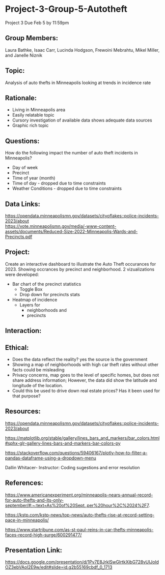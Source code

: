 # Project-3-Group-5-Autotheft
Project 3 Due Feb 5 by 11:59pm
## Group Members: 
Laura Bathke, Isaac Carr, Lucinda Hodgson, Frewoini Mebrahtu, Mikel Miller, and Janelle Niznik
## Topic:
Analysis of auto thefts in Minneapolis looking at trends in incidence rate
## Rationale: 
* Living in Minneapolis area
* Easily relatable topic
* Cursory investigation of available data shows adequate data sources
* Graphic rich topic
## Questions: 
How do the following impact the number of auto theft incidents in Minneapolis?
* Day of week
* Precinct
* Time of year (month)
* Time of day - dropped due to time constraints
* Weather Conditions - dropped due to time constraints
## Data Links: 
https://opendata.minneapolismn.gov/datasets/cityoflakes::police-incidents-2023/about    
https://vote.minneapolismn.gov/media/-www-content-assets/documents/Reduced-Size-2022-Minneapolis-Wards-and-Precincts.pdf
## Project:
Create an interactive dashboard to illustrate the Auto Theft occurances for 2023.  Showing occrances by 
precinct and neighborhood.   2 vizualizations were developed:
* Bar chart of the precinct statistics
  - Toggle Box
  - Drop down for precincts stats
* Heatmap of incidence
  - Layers for 
    - neighborhoods and 
    - precincts
## Interaction:

## Ethical:
* Does the data reflect the reality? yes the source is the government
* Showing a map of neighborhoods with high car theft rates without other facts could be misleading
* Privacy concerns, map goes to the level of specific homes, but does not share address information; However, the data did show the latitude and longitude of the location.
* Could this be used to drive down real estate prices? Has it been used for that purpose?
## Resources:
https://opendata.minneapolismn.gov/datasets/cityoflakes::police-incidents-2023/about 

https://matplotlib.org/stable/gallery/lines_bars_and_markers/bar_colors.html#sphx-glr-gallery-lines-bars-and-markers-bar-colors-py

https://stackoverflow.com/questions/59406167/plotly-how-to-filter-a-pandas-dataframe-using-a-dropdown-menu

Dallin Whitacer- Instructor: Coding sugestions and error resolution

## References:
https://www.americanexperiment.org/minneapolis-nears-annual-record-for-auto-thefts-and-its-only-september/#:~:text=As%20of%20Sept.,per%20hour%2C%2024%2F7.

https://kstp.com/kstp-news/top-news/auto-thefts-rise-at-record-setting-pace-in-minneapolis/ 

https://www.startribune.com/as-st-paul-reins-in-car-thefts-minneapolis-faces-record-high-surge/600291477/ 

## Presentation Link:
https://docs.google.com/presentation/d/1Pv7E8JrklSwGlrtkXibG728vUIJoIdOZ3ebVAoI2E9w/edit#slide=id.g2b55169cbdf_0_1713

